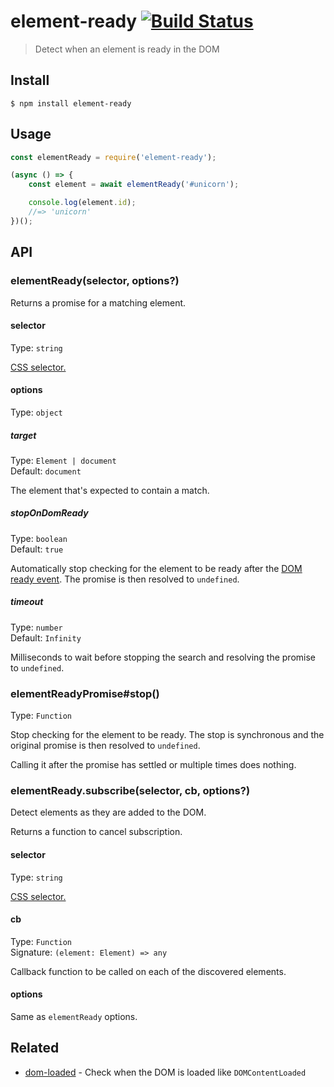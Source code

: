 # element-ready [![Build Status](https://travis-ci.org/sindresorhus/element-ready.svg?branch=master)](https://travis-ci.org/sindresorhus/element-ready)

> Detect when an element is ready in the DOM


## Install

```
$ npm install element-ready
```


## Usage

```js
const elementReady = require('element-ready');

(async () => {
	const element = await elementReady('#unicorn');

	console.log(element.id);
	//=> 'unicorn'
})();
```


## API

### elementReady(selector, options?)

Returns a promise for a matching element.

#### selector

Type: `string`

[CSS selector.](https://developer.mozilla.org/en-US/docs/Web/Guide/CSS/Getting_Started/Selectors)

#### options

Type: `object`

##### target

Type: `Element | document`<br>
Default: `document`

The element that's expected to contain a match.

##### stopOnDomReady

Type: `boolean`<br>
Default: `true`

Automatically stop checking for the element to be ready after the [DOM ready event](https://developer.mozilla.org/en-US/docs/Web/API/Window/DOMContentLoaded_event). The promise is then resolved to `undefined`.

##### timeout

Type: `number`<br>
Default: `Infinity`

Milliseconds to wait before stopping the search and resolving the promise to `undefined`.

### elementReadyPromise#stop()

Type: `Function`

Stop checking for the element to be ready. The stop is synchronous and the original promise is then resolved to `undefined`.

Calling it after the promise has settled or multiple times does nothing.

### elementReady.subscribe(selector, cb, options?)

Detect elements as they are added to the DOM.

Returns a function to cancel subscription.

#### selector

Type: `string`

[CSS selector.](https://developer.mozilla.org/en-US/docs/Web/Guide/CSS/Getting_Started/Selectors)

#### cb

Type: `Function`<br>
Signature: `(element: Element) => any`

Callback function to be called on each of the discovered elements.

#### options

Same as `elementReady` options.

## Related

- [dom-loaded](https://github.com/sindresorhus/dom-loaded) - Check when the DOM is loaded like `DOMContentLoaded`
